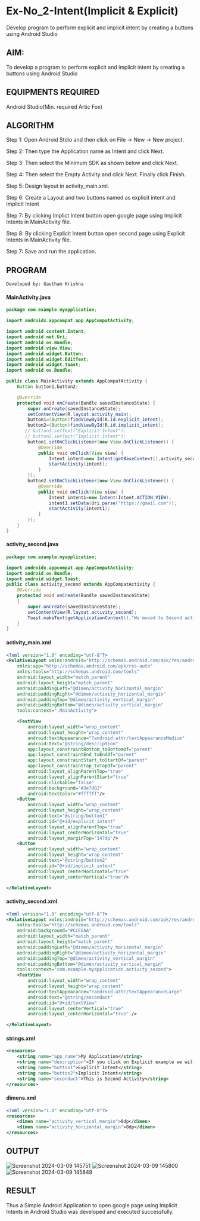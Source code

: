 # Ex-No_2-Intent(Implicit & Explicit)
Develop program to perform explicit and implicit intent by creating a buttons using Android Studio
## AIM:
To develop a program to perform explicit and implicit intent by creating a buttons using Android Studio
## EQUIPMENTS REQUIRED
Android Studio(Min. required Artic Fox)
## ALGORITHM
Step 1: Open Android Stdio and then click on File -> New -> New project.

Step 2: Then type the Application name as Intent and click Next.

Step 3: Then select the Minimum SDK as shown below and click Next.

Step 4: Then select the Empty Activity and click Next. Finally click Finish.

Step 5: Design layout in activity_main.xml.

Step 6: Create a Layout and two buttons named as explicit intent and implicit Intent

Step 7: By clicking Implict Intent button open google page using Implicit Intents in MainActivity file.

Step 8: By clicking Explicit Intent button open second page using Explicit Intents in MainActivity file.

Step 7: Save and run the application.
## PROGRAM
```
Developed by: Gautham Krishna
```
#### MainActivity.java
```java
package com.example.myapplication;

import androidx.appcompat.app.AppCompatActivity;

import android.content.Intent;
import android.net.Uri;
import android.os.Bundle;
import android.view.View;
import android.widget.Button;
import android.widget.EditText;
import android.widget.Toast;
import android.os.Bundle;

public class MainActivity extends AppCompatActivity {
    Button button1,button2;

    @Override
    protected void onCreate(Bundle savedInstanceState) {
        super.onCreate(savedInstanceState);
        setContentView(R.layout.activity_main);
        button1=(Button)findViewById(R.id.explicit_intent);
        button2=(Button)findViewById(R.id.implicit_intent);
       // button1.setText("Explicit Intent");
       // button2.setText("Implicit Intent");
        button1.setOnClickListener(new View.OnClickListener() {
            @Override
            public void onClick(View view) {
                Intent intent=new Intent(getBaseContext(),activity_second.class);
                startActivity(intent);
            }
        });
        button2.setOnClickListener(new View.OnClickListener() {
            @Override
            public void onClick(View view) {
                Intent intent1=new Intent(Intent.ACTION_VIEW);
                intent1.setData(Uri.parse("https://gmail.com"));
                startActivity(intent1);
            }
        });
    }
}
```
#### activity_second.java
```java
package com.example.myapplication;

import androidx.appcompat.app.AppCompatActivity;
import android.os.Bundle;
import android.widget.Toast;
public class activity_second extends AppCompatActivity {
    @Override
    protected void onCreate(Bundle savedInstanceState)
    {
        super.onCreate(savedInstanceState);
        setContentView(R.layout.activity_second);
        Toast.makeText(getApplicationContext(),"We moved to Second activity",Toast.LENGTH_LONG).show();
    }
}
```
#### activity_main.xml
```xml
<?xml version="1.0" encoding="utf-8"?>
<RelativeLayout xmlns:android="http://schemas.android.com/apk/res/android"
    xmlns:app="http://schemas.android.com/apk/res-auto"
    xmlns:tools="http://schemas.android.com/tools"
    android:layout_width="match_parent"
    android:layout_height="match_parent"
    android:paddingLeft="@dimen/activity_horizontal_margin"
    android:paddingRight="@dimen/activity_horizontal_margin"
    android:paddingTop="@dimen/activity_vertical_margin"
    android:paddingBottom="@dimen/activity_vertical_margin"
    tools:context=".MainActivity">

    <TextView
        android:layout_width="wrap_content"
        android:layout_height="wrap_content"
        android:textAppearance="?android:attr/textAppearanceMedium"
        android:text="@string/description"
        app:layout_constraintBottom_toBottomOf="parent"
        app:layout_constraintEnd_toEndOf="parent"
        app:layout_constraintStart_toStartOf="parent"
        app:layout_constraintTop_toTopOf="parent"
        android:layout_alignParentTop="true"
        android:layout_alignParentStart="true"
        android:clickable="false"
        android:background="#3e7d02"
        android:textColor="#ffffff"/>
    <Button
        android:layout_width="wrap_content"
        android:layout_height="wrap_content"
        android:text="@string/button1"
        android:id="@+id/explicit_intent"
        android:layout_alignParentTop="true"
        android:layout_centerHorizontal="true"
        android:layout_marginTop="147dp"/>
    <Button
        android:layout_width="wrap_content"
        android:layout_height="wrap_content"
        android:text="@string/button2"
        android:id="@+id/implicit_intent"
        android:layout_centerHorizontal="true"
        android:layout_centerVertical="true"/>

</RelativeLayout>
```
#### activity_second.xml
```xml
<?xml version="1.0" encoding="utf-8"?>
<RelativeLayout xmlns:android="http://schemas.android.com/apk/res/android"
    xmlns:tools="http://schemas.android.com/tools"
    android:background="#CCEEAA"
    android:layout_width="match_parent"
    android:layout_height="match_parent"
    android:paddingLeft="@dimen/activity_horizontal_margin"
    android:paddingRight="@dimen/activity_horizontal_margin"
    android:paddingTop="@dimen/activity_vertical_margin"
    android:paddingBottom="@dimen/activity_vertical_margin"
    tools:context="com.example.myapplication.activity_second">
    <TextView
        android:layout_width="wrap_content"
        android:layout_height="wrap_content"
        android:textAppearance="?android:attr/textAppearanceLarge"
        android:text="@string/secondact"
        android:id="@+id/textView"
        android:layout_centerVertical="true"
        android:layout_centerHorizontal="true" />

</RelativeLayout>
```
#### strings.xml
```xml
<resources>
    <string name="app_name">My Application</string>
    <string name="description">If you click on Explicit example we will navigate to second activity within App and if you click on Implicit example AbhiAndroid Homepage will open in Browser</string>
    <string name="button1">Explicit Intent</string>
    <string name="button2">Implicit Intent</string>
    <string name="secondact">This is Second Activity</string>
</resources>
```
#### dimens.xml
```xml
<?xml version="1.0" encoding="utf-8"?>
<resources>
    <dimen name="activity_vertical_margin">8dp</dimen>
    <dimen name="activity_horizontal_margin">8dp</dimen>
</resources>
```
## OUTPUT
![Screenshot 2024-03-09 145751](https://github.com/Nijeesh-bit/Ex-No_2-Intent-Implicit-Explicit-/assets/89188014/dc60dc5b-7f97-4264-8963-863b3f63f7f5)
![Screenshot 2024-03-09 145800](https://github.com/Nijeesh-bit/Ex-No_2-Intent-Implicit-Explicit-/assets/89188014/7d308ae5-c7c3-4e9b-abee-a48bf4c0270e)
![Screenshot 2024-03-09 145849](https://github.com/Nijeesh-bit/Ex-No_2-Intent-Implicit-Explicit-/assets/89188014/de6ef7ef-9c32-4698-acba-3f794d155e85)

## RESULT
Thus a Simple Android Application to open google page using Implicit Intents in Android Studio was developed and executed successfully.
